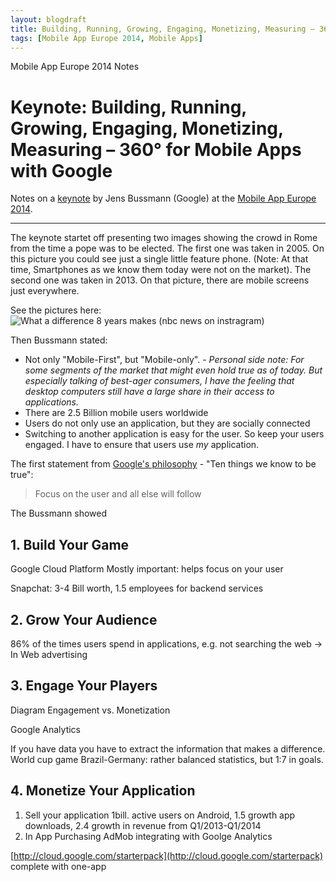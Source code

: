 ```yaml
---
layout: blogdraft
title: Building, Running, Growing, Engaging, Monetizing, Measuring – 360 degree for Mobile Apps with Google (Jens Bussmann)
tags: [Mobile App Europe 2014, Mobile Apps]
---
```


Mobile App Europe 2014 Notes

Keynote: Building, Running, Growing, Engaging, Monetizing, Measuring – 360° for Mobile Apps with Google
===
Notes on a [keynote](http://mobileappeurope.com/talks/building-running-growing-engaging-monetizing-measuring-360-mobile-apps-google/ "Keynote: Building, Running, Growing, Engaging, Monetizing, Measuring – 360° for Mobile Apps with Google")
by Jens Bussmann (Google)
at the [Mobile App Europe 2014](http://mobileappeurope.com/).

---
The keynote startet off presenting two images showing the crowd in Rome from the time a pope was to be elected. The first one was taken in 2005. On this picture you could see just a single little feature phone. (Note: At that time, Smartphones as we know them today were not on the market). The second one was taken in 2013. On that picture, there are mobile screens just everywhere.

See the pictures here:
![What a difference 8 years makes (nbc news on instragram)](http://instagram.com/p/W2FCksR9-e/)

Then Bussmann stated:

* Not only "Mobile-First", but "Mobile-only". - *Personal side note: For some segments of the market that might even hold true as of today. But especially talking of best-ager consumers, I have the feeling that desktop computers still have a large share in their access to applications.* 
* There are 2.5 Billion mobile users worldwide
* Users do not only use an application, but they are socially connected
* Switching to another application is easy for the user. So keep your users engaged. I have to ensure that users use *my* application.

The first statement from [Google's philosophy](http://www.google.com/about/company/philosophy/ "Google's philosophy") - "Ten things we know to be true":


> Focus on the user and all else will follow

The Bussmann showed 

## 1. Build Your Game
Google Cloud Platform
Mostly important: helps focus on your user

Snapchat: 3-4 Bill worth, 1.5 employees for backend services

## 2. Grow Your Audience
86% of the times users spend in applications, e.g. not searching the web -> In Web advertising

## 3. Engage Your Players

Diagram Engagement vs. Monetization

Google Analytics

If you have data you have to extract the information that makes a difference.
World cup game Brazil-Germany: rather balanced statistics, but 1:7 in goals.

## 4. Monetize Your Application

1. Sell your application
1bill. active users on Android, 1.5 growth app downloads, 2.4 growth in revenue from Q1/2013-Q1/2014 
2. In App Purchasing AdMob integrating with Goolge Analytics


[http://cloud.google.com/starterpack](http://cloud.google.com/starterpack)
complete with one-app